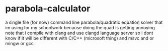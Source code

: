 # parabola-calculator
a single file (for now) command line parabola/quadratic equation solver that im using for my schoolwork because doing the quad is getting annoying
note that i compile with clang and use clangd language server so i dont know if it will be different with C/C++ (microsoft thing) and msvc and or mingw or gcc

